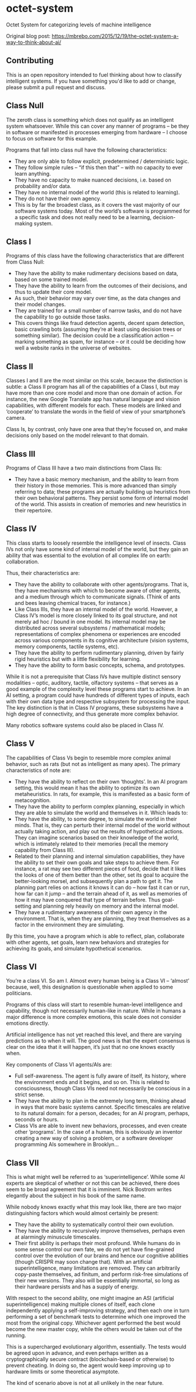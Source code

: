 # octet-system
Octet System for categorizing levels of machine intelligence

Original blog post: https://mbrebo.com/2015/12/19/the-octet-system-a-way-to-think-about-ai/

## Contributing

This is an open repository intended to fuel thinking about how to classify intelligent systems. If you have something you'd like to add or change, please submit a pull request and discuss.



## Class Null

The zeroth class is something which does not qualify as an intelligent system whatsoever. While this can cover any manner of programs – be they in software or manifested in processes emerging from hardware – I choose to focus on software for this example.

Programs that fall into class null have the following characteristics:

* They are only able to follow explicit, predetermined / deterministic logic.
* They follow simple rules – “if this then that” – with no capacity to ever learn anything.
* They have no capacity to make nuanced decisions, i.e. based on probability and/or data.
* They have no internal model of the world (this is related to learning).
* They do not have their own agency.
* This is by far the broadest class, as it covers the vast majority of our software systems today. Most of the world’s software is programmed for a specific task and does not really need to be a learning, decision-making system.

## Class I

Programs of this class have the following characteristics that are different from Class Null:

* They have the ability to make rudimentary decisions based on data, based on some trained model.
* They have the ability to learn from the outcomes of their decisions, and thus to update their core model.
* As such, their behavior may vary over time, as the data changes and their model changes.
* They are trained for a small number of narrow tasks, and do not have the capability to go outside those tasks.
* This covers things like fraud detection agents, decent spam detection, basic crawling bots (assuming they’re at least using decision trees or something similar). The decision could be a classification action – marking something as spam, for instance – or it could be deciding how well a website ranks in the universe of websites.

## Class II

Classes I and II are the most similar on this scale, because the distinction is subtle: a Class II program has all of the capabilities of a Class I, but may have more than one core model and more than one domain of action. For instance, the new Google Translate app has natural language and vision capabilities, with different models for each. These models are linked and ‘cooperate’ to translate the words in the field of view of your smartphone’s camera.

Class Is, by contrast, only have one area that they’re focused on, and make decisions only based on the model relevant to that domain.

## Class III

Programs of Class III have a two main distinctions from Class IIs:

* They have a basic memory mechanism, and the ability to learn from their history in those memories. This is more advanced than simply referring to data; these programs are actually building up heuristics from their own behavioral patterns.
They persist some form of internal model of the world. This assists in creation of memories and new heuristics in their repertoire.

## Class IV

This class starts to loosely resemble the intelligence level of insects. Class IVs not only have some kind of internal model of the world, but they gain an ability that was essential to the evolution of all complex life on earth: collaboration.

Thus, their characteristics are:

* They have the ability to collaborate with other agents/programs. That is, they have mechanisms with which to become aware of other agents, and a medium through which to communicate signals. (Think of ants and bees leaving chemical traces, for instance.)
* Like Class IIIs, they have an internal model of the world. However, a Class IV’s model is more closely linked to its goal structure, and not merely ad hoc / bound in one model. Its internal model may be distributed across several subsystems / mathematical models; representations of complex phenomena or experiences are encoded across various components in its cognitive architecture (vision systems, memory components, tactile systems, etc).
* They have the ability to perform rudimentary planning, driven by fairly rigid heuristics but with a little flexibility for learning.
* They have the ability to form basic concepts, schema, and prototypes.

While it is not a prerequisite that Class IVs have multiple distinct sensory modalities – optic, auditory, tactile, olfactory systems – that serves as a good example of the complexity level these programs start to achieve. In an AI setting, a program could have hundreds of different types of inputs, each with their own data type and respective subsystem for processing the input. The key distinction is that in Class IV programs, these subsystems have a high degree of connectivity, and thus generate more complex behavior.

Many robotics software systems could also be placed in Class IV.

## Class V

The capabilities of Class Vs begin to resemble more complex animal behavior, such as rats (but not as intelligent as many apes). The primary characteristics of note are:

* They have the ability to reflect on their own ‘thoughts’. In an AI program setting, this would mean it has the ability to optimize its own metaheuristics. In rats, for example, this is manifested as a basic form of metacognition.
* They have the ability to perform complex planning, especially in which they are able to simulate the world and themselves in it. Which leads to:
* They have the ability, to some degree, to simulate the world in their minds. That is, they can perturb their internal model of the world without actually taking action, and play out the results of hypothetical actions. They can imagine scenarios based on their knowledge of the world, which is intimately related to their memories (recall the memory capability from Class III).
* Related to their planning and internal simulation capabilities, they have the ability to set their own goals and take steps to achieve them. For instance, a rat may see two different pieces of food, decide that it likes the looks of one of them better than the other, set its goal to acquire the better-looking morsel, and subsequently plan a path to get it. The planning part relies on actions it knows it can do – how fast it can or run, how far can it jump – and the terrain ahead of it, as well as memories of how it may have conquered that type of terrain before. Thus goal-setting and planning rely heavily on memory and the internal model.
* They have a rudimentary awareness of their own agency in the environment. That is, when they are planning, they treat themselves as a factor in the environment they are simulating.

By this time, you have a program which is able to reflect, plan, collaborate with other agents, set goals, learn new behaviors and strategies for achieving its goals, and simulate hypothetical scenarios.

## Class VI

You’re a class VI. So am I. Almost every human being is a Class VI – ‘almost’ because, well, this designation is questionable when applied to some politicians.

Programs of this class will start to resemble human-level intelligence and capability, though not necessarily human-like in nature. While in humans a major difference is more complex emotions, this scale does not consider emotions directly.

Artificial intelligence has not yet reached this level, and there are varying predictions as to when it will. The good news is that the expert consensus is clear on the idea that it will happen, it’s just that no one knows exactly when.

Key components of Class VI agents/AIs are:

* Full self-awareness. The agent is fully aware of itself, its history, where the environment ends and it begins, and so on. This is related to consciousness, though Class VIs need not necessarily be conscious in a strict sense.
* They have the ability to plan in the extremely long term, thinking ahead in ways that more basic systems cannot. Specific timescales are relative to its natural domain: for a person, decades; for an AI program, perhaps, seconds or hours.
* Class VIs are able to invent new behaviors, processes, and even create other ‘programs’. In the case of a human, this is obviously an inventor creating a new way of solving a problem, or a software developer programming AIs somewhere in Brooklyn…

## Class VII

This is what might well be referred to as ‘superintelligence‘. While some AI experts are skeptical of whether or not this can be achieved, there does seem to be broad agreement that it is imminent. Nick Bostrom writes elegantly about the subject in his book of the same name.

While nobody knows exactly what this may look like, there are two major distinguishing factors which would almost certainly be present:

* They have the ability to systematically control their own evolution.
* They have the ability to recursively improve themselves, perhaps even at alarmingly minuscule timescales.
* Their first ability is perhaps their most profound. While humans do in some sense control our own fate, we do not yet have fine-grained control over the evolution of our brains and hence our cognitive abilities (though CRISPR may soon change that). With an artificial superintelligence, many limitations are removed. They can arbitrarily copy-paste themselves, ad finitum, and perform risk-free simulations of their new versions. They also will be essentially immortal, so long as their hardware persists and has a supply of energy.

With respect to the second ability, one might imagine an ASI (artificial superintelligence) making multiple clones of itself, each clone independently applying a self-improving strategy, and then each one in turn performing a set of benchmark tests to determine which one improved the most from the original copy. Whichever agent performed the best would become the new master copy, while the others would be taken out of the running.

This is a supercharged evolutionary algorithm, essentially. The tests would be agreed upon in advance, and even perhaps written as a cryptographically secure contract (blockchain-based or otherwise) to prevent cheating. In doing so, the agent would keep improving up to hardware limits or some theoretical asymptote.

The kind of scenario above is not at all unlikely in the near future.
